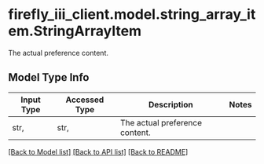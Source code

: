 # firefly_iii_client.model.string_array_item.StringArrayItem

The actual preference content.

## Model Type Info
Input Type | Accessed Type | Description | Notes
------------ | ------------- | ------------- | -------------
str,  | str,  | The actual preference content. | 

[[Back to Model list]](../../README.md#documentation-for-models) [[Back to API list]](../../README.md#documentation-for-api-endpoints) [[Back to README]](../../README.md)


